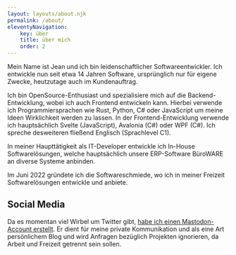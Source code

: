 ```yaml
---
layout: layouts/about.njk
permalink: /about/
eleventyNavigation:
    key: über
    title: über mich
    order: 2
---
```


Mein Name ist Jean und ich bin leidenschaftlicher Softwareentwickler. Ich entwickle nun seit etwa 14 Jahren Software, ursprünglich nur für eigene Zwecke, heutzutage auch im Kundenauftrag.

Ich bin OpenSource-Enthusiast und spezialisiere mich auf die Backend-Entwicklung, wobei ich auch Frontend entwickeln kann. Hierbei verwende ich Programmiersprachen wie Rust, Python, C# oder JavaScript um meine Ideen Wirklichkeit werden zu lassen. In der Frontend-Entwicklung verwende ich hauptsächlich Svelte (JavaScript), Avalonia (C#) oder WPF (C#).
Ich spreche desweiteren fließend Englisch (Sprachlevel C1).

In meiner Haupttätigkeit als IT-Developer entwickle ich In-House Softwarelösungen, welche hauptsächlich unsere ERP-Software BüroWARE an diverse Systeme anbinden.

Im Juni 2022 gründete ich die Softwareschmiede, wo ich in meiner Freizeit Softwarelösungen entwickle und anbiete.

## Social Media

Da es momentan viel Wirbel um Twitter gibt, <a rel="me" href="https://mastodon.social/@cozyGalvinism">habe ich einen Mastodon-Account erstellt</a>. Er dient für meine private Kommunikation und als eine Art persönlichem Blog und wird Anfragen bezüglich Projekten ignorieren, da Arbeit und Freizeit getrennt sein sollen.
